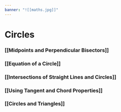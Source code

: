 ```yaml
---
banner: "![[maths.jpg]]"
---
```

# Circles

### [[Midpoints and Perpendicular Bisectors]]

### [[Equation of a Circle]]

### [[Intersections of Straight Lines and Circles]]

### [[Using Tangent and Chord Properties]]

### [[Circles and Triangles]]
